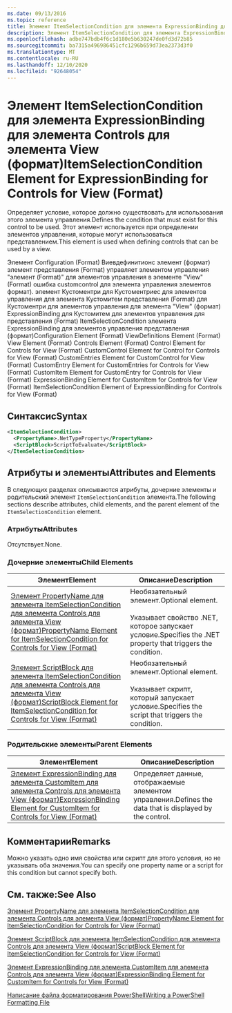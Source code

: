 ```yaml
---
ms.date: 09/13/2016
ms.topic: reference
title: Элемент ItemSelectionCondition для элемента ExpressionBinding для элемента Controls для элемента View (формат)
description: Элемент ItemSelectionCondition для элемента ExpressionBinding для элемента Controls для элемента View (формат)
ms.openlocfilehash: adbe747bdb4f6c1d180e5b630247de0fd3d72b85
ms.sourcegitcommit: ba7315a496986451cfc1296b659d73ea2373d3f0
ms.translationtype: MT
ms.contentlocale: ru-RU
ms.lasthandoff: 12/10/2020
ms.locfileid: "92648054"
---
```

# <a name="itemselectioncondition-element-for-expressionbinding-for-controls-for-view-format"></a><span data-ttu-id="190d2-103">Элемент ItemSelectionCondition для элемента ExpressionBinding для элемента Controls для элемента View (формат)</span><span class="sxs-lookup"><span data-stu-id="190d2-103">ItemSelectionCondition Element for ExpressionBinding for Controls for View (Format)</span></span>

<span data-ttu-id="190d2-104">Определяет условие, которое должно существовать для использования этого элемента управления.</span><span class="sxs-lookup"><span data-stu-id="190d2-104">Defines the condition that must exist for this control to be used.</span></span> <span data-ttu-id="190d2-105">Этот элемент используется при определении элементов управления, которые могут использоваться представлением.</span><span class="sxs-lookup"><span data-stu-id="190d2-105">This element is used when defining controls that can be used by a view.</span></span>

<span data-ttu-id="190d2-106">Элемент Configuration (Format) Виевдефинитионс элемент (формат) элемент представления (Format) управляет элементом управления "элемент (Format)" для элементов управления в элементе "View" (Format) ошибка customcontrol для элемента управления элементов формат). элемент Кустоментри для Кустоментриес для элементов управления для элемента Кустомитем представления (Format) для Кустоментри для элементов управления для элемента "View" (формат) ExpressionBinding для Кустомитем для элементов управления для представления (Format) ItemSelectionCondition элемента ExpressionBinding для элементов управления представления (формат)</span><span class="sxs-lookup"><span data-stu-id="190d2-106">Configuration Element (Format) ViewDefinitions Element (Format) View Element (Format) Controls Element (Format) Control Element for Controls for View (Format) CustomControl Element for Control for Controls for View (Format) CustomEntries Element for CustomControl for View (Format) CustomEntry Element for CustomEntries for Controls for View (Format) CustomItem Element for CustomEntry for Controls for View (Format) ExpressionBinding Element for CustomItem for Controls for View (Format) ItemSelectionCondition Element of ExpressionBinding for Controls for View (Format)</span></span>

## <a name="syntax"></a><span data-ttu-id="190d2-107">Синтаксис</span><span class="sxs-lookup"><span data-stu-id="190d2-107">Syntax</span></span>

```xml
<ItemSelectionCondition>
  <PropertyName>.NetTypeProperty</PropertyName>
  <ScriptBlock>ScriptToEvaluate</ScriptBlock>
</ItemSelectionCondition>
```

## <a name="attributes-and-elements"></a><span data-ttu-id="190d2-108">Атрибуты и элементы</span><span class="sxs-lookup"><span data-stu-id="190d2-108">Attributes and Elements</span></span>

<span data-ttu-id="190d2-109">В следующих разделах описываются атрибуты, дочерние элементы и родительский элемент `ItemSelectionCondition` элемента.</span><span class="sxs-lookup"><span data-stu-id="190d2-109">The following sections describe attributes, child elements, and the parent element of the `ItemSelectionCondition` element.</span></span>

### <a name="attributes"></a><span data-ttu-id="190d2-110">Атрибуты</span><span class="sxs-lookup"><span data-stu-id="190d2-110">Attributes</span></span>

<span data-ttu-id="190d2-111">Отсутствует.</span><span class="sxs-lookup"><span data-stu-id="190d2-111">None.</span></span>

### <a name="child-elements"></a><span data-ttu-id="190d2-112">Дочерние элементы</span><span class="sxs-lookup"><span data-stu-id="190d2-112">Child Elements</span></span>

|<span data-ttu-id="190d2-113">Элемент</span><span class="sxs-lookup"><span data-stu-id="190d2-113">Element</span></span>|<span data-ttu-id="190d2-114">Описание</span><span class="sxs-lookup"><span data-stu-id="190d2-114">Description</span></span>|
|-------------|-----------------|
|[<span data-ttu-id="190d2-115">Элемент PropertyName для элемента ItemSelectionCondition для элемента Controls для элемента View (формат)</span><span class="sxs-lookup"><span data-stu-id="190d2-115">PropertyName Element for ItemSelectionCondition for Controls for View (Format)</span></span>](./propertyname-element-for-itemselectioncondition-for-controls-for-view-format.md)|<span data-ttu-id="190d2-116">Необязательный элемент.</span><span class="sxs-lookup"><span data-stu-id="190d2-116">Optional element.</span></span><br /><br /> <span data-ttu-id="190d2-117">Указывает свойство .NET, которое запускает условие.</span><span class="sxs-lookup"><span data-stu-id="190d2-117">Specifies the .NET property that triggers the condition.</span></span>|
|[<span data-ttu-id="190d2-118">Элемент ScriptBlock для элемента ItemSelectionCondition для элемента Controls для элемента View (формат)</span><span class="sxs-lookup"><span data-stu-id="190d2-118">ScriptBlock Element for ItemSelectionCondition for Controls for View (Format)</span></span>](./scriptblock-element-for-itemselectioncondition-for-controls-for-view-format.md)|<span data-ttu-id="190d2-119">Необязательный элемент.</span><span class="sxs-lookup"><span data-stu-id="190d2-119">Optional element.</span></span><br /><br /> <span data-ttu-id="190d2-120">Указывает скрипт, который запускает условие.</span><span class="sxs-lookup"><span data-stu-id="190d2-120">Specifies the script that triggers the condition.</span></span>|

### <a name="parent-elements"></a><span data-ttu-id="190d2-121">Родительские элементы</span><span class="sxs-lookup"><span data-stu-id="190d2-121">Parent Elements</span></span>

|<span data-ttu-id="190d2-122">Элемент</span><span class="sxs-lookup"><span data-stu-id="190d2-122">Element</span></span>|<span data-ttu-id="190d2-123">Описание</span><span class="sxs-lookup"><span data-stu-id="190d2-123">Description</span></span>|
|-------------|-----------------|
|[<span data-ttu-id="190d2-124">Элемент ExpressionBinding для элемента CustomItem для элемента Controls для элемента View (формат)</span><span class="sxs-lookup"><span data-stu-id="190d2-124">ExpressionBinding Element for CustomItem for Controls for View (Format)</span></span>](./expressionbinding-element-for-customitem-for-controls-for-view-format.md)|<span data-ttu-id="190d2-125">Определяет данные, отображаемые элементом управления.</span><span class="sxs-lookup"><span data-stu-id="190d2-125">Defines the data that is displayed by the control.</span></span>|

## <a name="remarks"></a><span data-ttu-id="190d2-126">Комментарии</span><span class="sxs-lookup"><span data-stu-id="190d2-126">Remarks</span></span>

<span data-ttu-id="190d2-127">Можно указать одно имя свойства или скрипт для этого условия, но не указывать оба значения.</span><span class="sxs-lookup"><span data-stu-id="190d2-127">You can specify one property name or a script for this condition but cannot specify both.</span></span>

## <a name="see-also"></a><span data-ttu-id="190d2-128">См. также:</span><span class="sxs-lookup"><span data-stu-id="190d2-128">See Also</span></span>

[<span data-ttu-id="190d2-129">Элемент PropertyName для элемента ItemSelectionCondition для элемента Controls для элемента View (формат)</span><span class="sxs-lookup"><span data-stu-id="190d2-129">PropertyName Element for ItemSelectionCondition for Controls for View (Format)</span></span>](./propertyname-element-for-itemselectioncondition-for-controls-for-view-format.md)

[<span data-ttu-id="190d2-130">Элемент ScriptBlock для элемента ItemSelectionCondition для элемента Controls для элемента View (формат)</span><span class="sxs-lookup"><span data-stu-id="190d2-130">ScriptBlock Element for ItemSelectionCondition for Controls for View (Format)</span></span>](./scriptblock-element-for-itemselectioncondition-for-controls-for-view-format.md)

[<span data-ttu-id="190d2-131">Элемент ExpressionBinding для элемента CustomItem для элемента Controls для элемента View (формат)</span><span class="sxs-lookup"><span data-stu-id="190d2-131">ExpressionBinding Element for CustomItem for Controls for View (Format)</span></span>](./expressionbinding-element-for-customitem-for-controls-for-view-format.md)

[<span data-ttu-id="190d2-132">Написание файла форматирования PowerShell</span><span class="sxs-lookup"><span data-stu-id="190d2-132">Writing a PowerShell Formatting File</span></span>](./writing-a-powershell-formatting-file.md)

